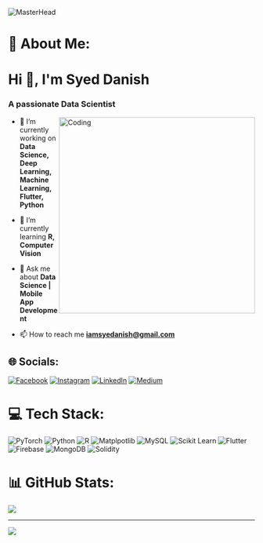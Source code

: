 ![MasterHead](https://i.giphy.com/media/v1.Y2lkPTc5MGI3NjExbHBpdXoxNTd3cHY4Z3YweTl1eTBwYzJ6cG94dWZwbmsybTV3amo2YiZlcD12MV9pbnRlcm5hbF9naWZfYnlfaWQmY3Q9Zw/KX5nwoDX97AtPvKBF6/giphy.gif)
# 💫 About Me:
<h1 align="left">Hi 👋, I'm Syed Danish</h1>
<h3 align="left">A passionate Data Scientist</h3>

<img align="right" alt="Coding" width="400" src="https://camo.githubusercontent.com/cae12fddd9d6982901d82580bdf321d81fb299141098ca1c2d4891870827bf17/68747470733a2f2f6d69726f2e6d656469756d2e636f6d2f6d61782f313336302f302a37513379765349765f7430696f4a2d5a2e676966">

- 🔭 I’m currently working on **Data Science, Deep Learning, Machine Learning, Flutter, Python**

- 🌱 I’m currently learning **R, Computer Vision**

- 💬 Ask me about **Data Science | Mobile App Development**

- 📫 How to reach me **iamsyedanish@gmail.com**

## 🌐 Socials:
[![Facebook](https://img.shields.io/badge/Facebook-%231877F2.svg?logo=Facebook&logoColor=white)](https://facebook.com/https://www.facebook.com/syedanish39) [![Instagram](https://img.shields.io/badge/Instagram-%23E4405F.svg?logo=Instagram&logoColor=white)](https://instagram.com/https://www.instagram.com/syedanish39/) [![LinkedIn](https://img.shields.io/badge/LinkedIn-%230077B5.svg?logo=linkedin&logoColor=white)](https://linkedin.com/in/https://www.linkedin.com/in/iamsyedanish/) [![Medium](https://img.shields.io/badge/Medium-12100E?logo=medium&logoColor=white)](https://medium.com/@https://medium.com/@iamsyedanish)

# 💻 Tech Stack:
![PyTorch](https://img.shields.io/badge/PyTorch-%23EE4C2C.svg?style=for-the-badge&logo=PyTorch&logoColor=white) ![Python](https://img.shields.io/badge/python-3670A0?style=for-the-badge&logo=python&logoColor=ffdd54) ![R](https://img.shields.io/badge/R-%23323330.svg?style=for-the-badge&logo=R&logoColor=%23F7DF1E) ![Matplpotlib](https://img.shields.io/badge/Matplpotlib-%23ED8B00.svg?style=for-the-badge&logo=Matplpotlib&logoColor=white) ![MySQL](https://img.shields.io/badge/mysql-%2300000f.svg?style=for-the-badge&logo=mysql&logoColor=white) ![Scikit Learn](https://img.shields.io/badge/scikit-learn-039BE5?style=for-the-badge&logo=scikit-learn&logoColor=white)  ![Flutter](https://img.shields.io/badge/Flutter-%23EE4C2C.svg?style=for-the-badge&logo=Flutter&logoColor=white) ![Firebase](https://img.shields.io/badge/Firebase-039BE5?style=for-the-badge&logo=Firebase&logoColor=white) ![MongoDB](https://img.shields.io/badge/MongoDB-%234ea94b.svg?style=for-the-badge&logo=mongodb&logoColor=white) ![Solidity](https://img.shields.io/badge/Solidity-%23363636.svg?style=for-the-badge&logo=solidity&logoColor=white)

# 📊 GitHub Stats:
![](https://github-readme-stats.vercel.app/api/top-langs/?username=iamsyedanish&theme=dark&hide_border=false&include_all_commits=false&count_private=false&layout=compact)

---
[![](https://visitcount.itsvg.in/api?id=iamsyedanish&icon=0&color=0)](https://visitcount.itsvg.in)

